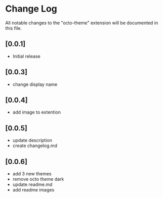 # Change Log

All notable changes to the "octo-theme" extension will be documented in this file.

## [0.0.1]

- Initial release

## [0.0.3]

- change display name

## [0.0.4]

- add image to extention

## [0.0.5]

- update description
- create changelog.md

## [0.0.6]

- add 3 new themes
- remove octo theme dark
- update readme.md
- add readme images
